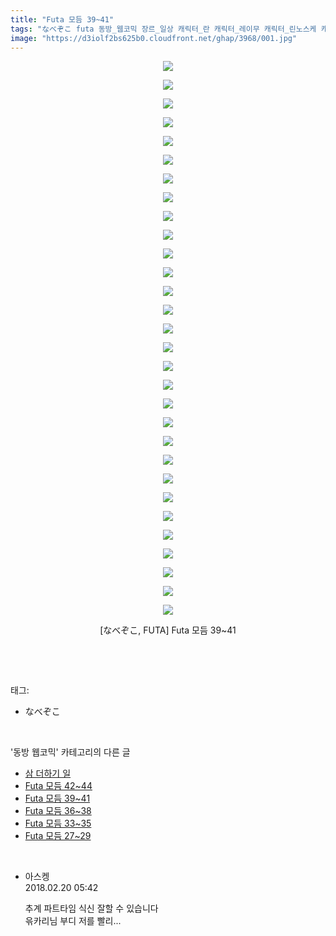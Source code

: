 ```yaml
---
title: "Futa 모듬 39~41"
tags: "なべぞこ futa 동방_웹코믹 장르_일상 캐릭터_란 캐릭터_레이무 캐릭터_린노스케 캐릭터_세이자 캐릭터_신묘마루 캐릭터_유카리"
image: "https://d3iolf2bs625b0.cloudfront.net/ghap/3968/001.jpg"
---
```

<div class="article">
<p style="text-align: center; clear: none; float: none;"><img src="{{ site.imgserver3 }}/ghap/3968/001.jpg"/></p>
<p style="text-align: center; clear: none; float: none;"><img src="{{ site.imgserver3 }}/ghap/3968/002.jpg"/></p>
<p style="text-align: center; clear: none; float: none;"><img src="{{ site.imgserver3 }}/ghap/3968/003.jpg"/></p>
<p style="text-align: center; clear: none; float: none;"><img src="{{ site.imgserver3 }}/ghap/3968/004.jpg"/></p>
<p style="text-align: center; clear: none; float: none;"><img src="{{ site.imgserver3 }}/ghap/3968/005.jpg"/></p>
<p style="text-align: center; clear: none; float: none;"><img src="{{ site.imgserver3 }}/ghap/3968/006.jpg"/></p>
<p style="text-align: center; clear: none; float: none;"><img src="{{ site.imgserver3 }}/ghap/3968/007.jpg"/></p>
<p style="text-align: center; clear: none; float: none;"><img src="{{ site.imgserver3 }}/ghap/3968/008.jpg"/></p>
<p style="text-align: center; clear: none; float: none;"><img src="{{ site.imgserver3 }}/ghap/3968/009.jpg"/></p>
<p style="text-align: center; clear: none; float: none;"><img src="{{ site.imgserver3 }}/ghap/3968/010.jpg"/></p>
<p style="text-align: center; clear: none; float: none;"><img src="{{ site.imgserver3 }}/ghap/3968/011.jpg"/></p>
<p style="text-align: center; clear: none; float: none;"><img src="{{ site.imgserver3 }}/ghap/3968/012.jpg"/></p>
<p style="text-align: center; clear: none; float: none;"><img src="{{ site.imgserver3 }}/ghap/3968/013.jpg"/></p>
<p style="text-align: center; clear: none; float: none;"><img src="{{ site.imgserver3 }}/ghap/3968/014.jpg"/></p>
<p style="text-align: center; clear: none; float: none;"><img src="{{ site.imgserver3 }}/ghap/3968/015.jpg"/></p>
<p style="text-align: center; clear: none; float: none;"><img src="{{ site.imgserver3 }}/ghap/3968/016.jpg"/></p>
<p style="text-align: center; clear: none; float: none;"><img src="{{ site.imgserver3 }}/ghap/3968/017.jpg"/></p>
<p style="text-align: center; clear: none; float: none;"><img src="{{ site.imgserver3 }}/ghap/3968/018.jpg"/></p>
<p style="text-align: center; clear: none; float: none;"><img src="{{ site.imgserver3 }}/ghap/3968/019.jpg"/></p>
<p style="text-align: center; clear: none; float: none;"><img src="{{ site.imgserver3 }}/ghap/3968/020.jpg"/></p>
<p style="text-align: center; clear: none; float: none;"><img src="{{ site.imgserver3 }}/ghap/3968/021.jpg"/></p>
<p style="text-align: center; clear: none; float: none;"><img src="{{ site.imgserver3 }}/ghap/3968/022.jpg"/></p>
<p style="text-align: center; clear: none; float: none;"><img src="{{ site.imgserver3 }}/ghap/3968/023.jpg"/></p>
<p style="text-align: center; clear: none; float: none;"><img src="{{ site.imgserver3 }}/ghap/3968/024.jpg"/></p>
<p style="text-align: center; clear: none; float: none;"><img src="{{ site.imgserver3 }}/ghap/3968/025.jpg"/></p>
<p style="text-align: center; clear: none; float: none;"><img src="{{ site.imgserver3 }}/ghap/3968/026.jpg"/></p>
<p style="text-align: center; clear: none; float: none;"><img src="{{ site.imgserver3 }}/ghap/3968/027.jpg"/></p>
<p style="text-align: center; clear: none; float: none;"><img src="{{ site.imgserver3 }}/ghap/3968/028.jpg"/></p>
<p style="text-align: center; clear: none; float: none;"><img src="{{ site.imgserver3 }}/ghap/3968/029.jpg"/></p>
<p style="text-align: center; clear: none; float: none;"><img src="{{ site.imgserver3 }}/ghap/3968/030.jpg"/></p>
<p style="text-align: center; clear: none; float: none;">[なべぞこ, FUTA] Futa 모듬 39~41</p>
<p><br/></p>
</div><br/>
<div class="tagTrail">
<p>태그: </p>
<ul>
<li>なべぞこ</li>
</ul>
</div><br/>
<div class="another">
<p>'동방 웹코믹' 카테고리의 다른 글</p>
<ul>
<li><a href="/ghap_3971">삼 더하기 일</a></li>
<li><a href="/ghap_3969">Futa 모듬 42~44</a></li>
<li><a href="/ghap_3968">Futa 모듬 39~41</a></li>
<li><a href="/ghap_3967">Futa 모듬 36~38</a></li>
<li><a href="/ghap_3966">Futa 모듬 33~35</a></li>
<li><a href="/ghap_3965">Futa 모듬 27~29</a></li>
</ul>
</div><br/>
<div class="cb_module cb_fluid">
<div class="cb_wrt cb_profile">
<div class="comment">
<ul>
<li class="cb_thumb_off" id="comment15202937">
<div class="cb_comment_area">
<div class="cb_info_area">
<div class="cb_section">
<span class="cb_nick_name">아스켕</span>
</div>
<div class="cb_section">
<span class="cb_date">2018.02.20 05:42 </span>
</div>
</div>
<div class="cb_dsc_comment">
<p class="cb_dsc">
											추계 파트타임 식신 잘할 수 있습니다<br/>
윾카리님 부디 저를 빨리...
										</p>
</div>
</div></li>
</ul>
</div>
</div><!-- commentList close -->
</div><br/>
